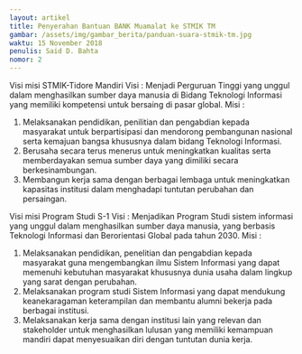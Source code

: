 ```yaml
---
layout: artikel
title: Penyerahan Bantuan BANK Muamalat ke STMIK TM
gambar: /assets/img/gambar_berita/panduan-suara-stmik-tm.jpg
waktu: 15 November 2018
penulis: Said D. Bahta
nomor: 2
---
```


Visi misi STMIK-Tidore Mandiri 
Visi : 
Menjadi Perguruan Tinggi yang unggul dalam menghasilkan sumber daya manusia di Bidang Teknologi Informasi yang memiliki kompetensi untuk bersaing di pasar global.
Misi : 
1. Melaksanakan pendidikan, penilitian dan pengabdian kepada masyarakat untuk berpartisipasi dan mendorong pembangunan nasional serta kemajuan bangsa khususnya dalam bidang Teknologi Informasi. 
2. Berusaha secara terus menerus untuk meningkatkan kualitas serta memberdayakan semua sumber daya yang dimiliki secara berkesinambungan. 
3. Membangun kerja sama dengan berbagai lembaga untuk meningkatkan kapasitas institusi dalam menghadapi tuntutan perubahan dan persaingan. 



Visi misi Program Studi S-1 
Visi : Menjadikan Program Studi sistem informasi yang unggul dalam menghasilkan sumber daya manusia, yang berbasis Teknologi Informasi dan Berorientasi Global pada tahun 2030. 
Misi : 
1. Melaksanakan pendidikan, penelitian dan pengabdian kepada masyarakat guna mengembangkan ilmu Sistem Informasi yang dapat memenuhi kebutuhan masyarakat khususnya dunia usaha dalam lingkup yang sarat dengan perubahan. 
2. Melaksanakan program studi Sistem Informasi yang dapat mendukung keanekaragaman keterampilan dan membantu alumni bekerja pada berbagai institusi. 
3. Melaksanakan kerja sama dengan institusi lain yang relevan dan stakeholder untuk menghasilkan lulusan yang memiliki kemampuan mandiri dapat menyesuaikan diri dengan tuntutan dunia kerja.